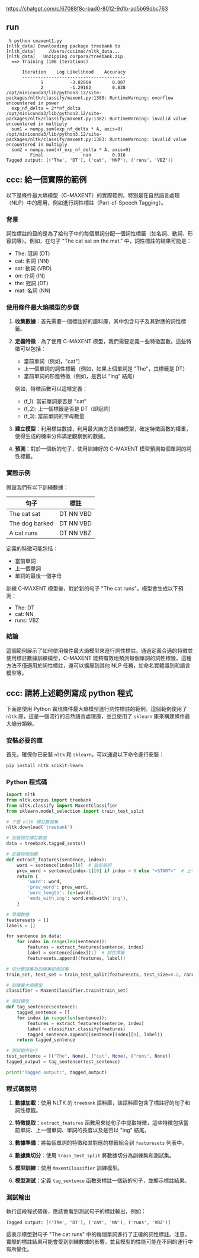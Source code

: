 https://chatgpt.com/c/67088f8c-bad0-8012-9d1b-ad5b69dbc763

## run

```
 % python cmaxent1.py
[nltk_data] Downloading package treebank to
[nltk_data]     /Users/cccimac/nltk_data...
[nltk_data]   Unzipping corpora/treebank.zip.
  ==> Training (100 iterations)

      Iteration    Log Likelihood    Accuracy
      ---------------------------------------
             1          -3.82864        0.007
             2          -1.29162        0.838
/opt/miniconda3/lib/python3.12/site-packages/nltk/classify/maxent.py:1380: RuntimeWarning: overflow encountered in power
  exp_nf_delta = 2**nf_delta
/opt/miniconda3/lib/python3.12/site-packages/nltk/classify/maxent.py:1382: RuntimeWarning: invalid value encountered in multiply
  sum1 = numpy.sum(exp_nf_delta * A, axis=0)
/opt/miniconda3/lib/python3.12/site-packages/nltk/classify/maxent.py:1383: RuntimeWarning: invalid value encountered in multiply
  sum2 = numpy.sum(nf_exp_nf_delta * A, axis=0)
         Final               nan        0.916
Tagged output: [('The', 'DT'), ('cat', 'NNP'), ('runs', 'VBZ')]

```

## ccc: 給一個實際的範例

以下是條件最大熵模型（C-MAXENT）的實際範例，特別是在自然語言處理（NLP）中的應用，例如進行詞性標註（Part-of-Speech Tagging）。

### 背景

詞性標註的目的是為了給句子中的每個單詞分配一個詞性標籤（如名詞、動詞、形容詞等）。例如，在句子 "The cat sat on the mat." 中，詞性標註的結果可能是：

- The: 冠詞 (DT)
- cat: 名詞 (NN)
- sat: 動詞 (VBD)
- on: 介詞 (IN)
- the: 冠詞 (DT)
- mat: 名詞 (NN)

### 使用條件最大熵模型的步驟

1. **收集數據**：首先需要一個標註好的語料庫，其中包含句子及其對應的詞性標籤。

2. **定義特徵**：為了使用 C-MAXENT 模型，我們需要定義一些特徵函數。這些特徵可以包括：
   - 當前單詞（例如，"cat"）
   - 上一個單詞的詞性標籤（例如，如果上個單詞是 "The"，其標籤是 DT）
   - 當前單詞的形態特徵（例如，是否以 "ing" 結尾）

   例如，特徵函數可以這樣定義：
   - \(f_1\): 當前單詞是否是 "cat"
   - \(f_2\): 上一個標籤是否是 DT（即冠詞）
   - \(f_3\): 當前單詞的字母數量

3. **建立模型**：利用標註數據，利用最大熵方法訓練模型，確定特徵函數的權重，使得生成的機率分佈滿足觀察到的數據。

4. **預測**：對於一個新的句子，使用訓練好的 C-MAXENT 模型預測每個單詞的詞性標籤。

### 實際示例

假設我們有以下訓練數據：

| 句子                       | 標註                              |
|----------------------------|-----------------------------------|
| The cat sat                | DT NN VBD                          |
| The dog barked             | DT NN VBD                          |
| A cat runs                 | DT NN VBZ                          |

定義的特徵可能包括：
- 當前單詞
- 上一個單詞
- 單詞的最後一個字母

訓練 C-MAXENT 模型後，對於新的句子 "The cat runs"，模型會生成以下預測：

- The: DT
- cat: NN
- runs: VBZ

### 結論

這個範例展示了如何使用條件最大熵模型來進行詞性標註。通過定義合適的特徵並使用標註數據訓練模型，C-MAXENT 能夠有效地預測每個單詞的詞性標籤。這種方法不僅適用於詞性標註，還可以擴展到其他 NLP 任務，如命名實體識別和語言模型等。


## ccc: 請將上述範例寫成 python 程式

下面是使用 Python 實現條件最大熵模型進行詞性標註的範例。這個範例使用了 `nltk` 庫，這是一個流行的自然語言處理庫，並且使用了 `sklearn` 庫來構建條件最大熵分類器。

### 安裝必要的庫

首先，確保你已安裝 `nltk` 和 `sklearn`。可以通過以下命令進行安裝：

```bash
pip install nltk scikit-learn
```

### Python 程式碼

```python
import nltk
from nltk.corpus import treebank
from nltk.classify import MaxentClassifier
from sklearn.model_selection import train_test_split

# 下載 nltk 標註數據集
nltk.download('treebank')

# 加載詞性標註數據
data = treebank.tagged_sents()

# 定義特徵函數
def extract_features(sentence, index):
    word = sentence[index][0]  # 當前單詞
    prev_word = sentence[index-1][0] if index > 0 else "<START>"  # 上一個單詞
    return {
        'word': word,
        'prev_word': prev_word,
        'word_length': len(word),
        'ends_with_ing': word.endswith('ing'),
    }

# 準備數據
featuresets = []
labels = []

for sentence in data:
    for index in range(len(sentence)):
        features = extract_features(sentence, index)
        label = sentence[index][1]  # 詞性標籤
        featuresets.append((features, label))

# 切分數據集為訓練集和測試集
train_set, test_set = train_test_split(featuresets, test_size=0.2, random_state=42)

# 訓練最大熵模型
classifier = MaxentClassifier.train(train_set)

# 測試模型
def tag_sentence(sentence):
    tagged_sentence = []
    for index in range(len(sentence)):
        features = extract_features(sentence, index)
        label = classifier.classify(features)
        tagged_sentence.append((sentence[index][0], label))
    return tagged_sentence

# 測試範例句子
test_sentence = [("The", None), ("cat", None), ("runs", None)]
tagged_output = tag_sentence(test_sentence)

print("Tagged output:", tagged_output)
```

### 程式碼說明

1. **數據加載**：使用 NLTK 的 `treebank` 語料庫，該語料庫包含了標註好的句子和詞性標籤。

2. **特徵提取**：`extract_features` 函數用來從句子中提取特徵，這些特徵包括當前單詞、上一個單詞、單詞的長度以及是否以 "ing" 結尾。

3. **數據準備**：將每個單詞的特徵和其對應的標籤組合到 `featuresets` 列表中。

4. **數據集切分**：使用 `train_test_split` 將數據切分為訓練集和測試集。

5. **模型訓練**：使用 `MaxentClassifier` 訓練模型。

6. **模型測試**：定義 `tag_sentence` 函數來標註一個新的句子，並顯示標註結果。

### 測試輸出

執行這段程式碼後，應該會看到測試句子的標註輸出，例如：

```
Tagged output: [('The', 'DT'), ('cat', 'NN'), ('runs', 'VBZ')]
```

這表示模型對句子 "The cat runs" 中的每個單詞進行了正確的詞性標註。注意，實際的標註結果可能會受到訓練數據的影響，並且模型的性能可能在不同的運行中有所變化。
